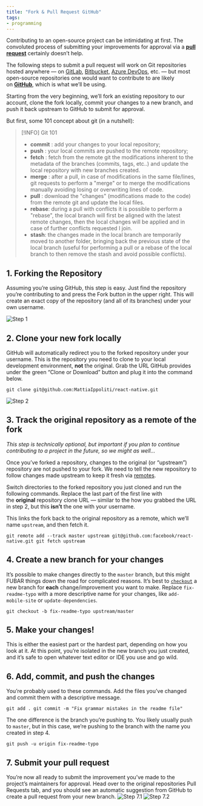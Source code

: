 ```yaml
---
title: "Fork & Pull Request GitHub"
tags:
- programming
---
```

Contributing to an open-source project can be intimidating at first. The convoluted process of submitting your improvements for approval via a [**pull request**](https://help.github.com/en/articles/about-pull-requests) certainly doesn’t help.

The following steps to submit a pull request will work on Git repositories hosted anywhere — on [GitLab](https://gitlab.com/), [Bitbucket](https://bitbucket.org/), [Azure DevOps](https://azure.microsoft.com/en-us/services/devops/repos/), etc. — but most open-source repositories one would want to contribute to are likely on [**GitHub**](https://github.com/), which is what we’ll be using.

Starting from the very beginning, we’ll fork an existing repository to our account, clone the fork locally, commit your changes to a new branch, and push it back upstream to GitHub to submit for approval.

But first, some 101 concept about git (in a nutshell):

> [!INFO] Git 101
>
> - **commit** : add your changes to your local repository;
> - **push** : your local commits are pushed to the remote repository;
> - **fetch** : fetch from the remote git the modifications inherent to the metadata of the branches (commits, tags, etc..) and update the local repository with new branches created.
> - **merge** : after a pull, in case of modifications in the same file/lines, git requests to perform a "merge" or to merge the modifications manually avoiding losing or overwriting lines of code.
> - **pull** : download the "changes" (modifications made to the code) from the remote git and update the local files.
> - **rebase**: during a pull with conflicts it is possible to perform a "rebase", the local branch will first be aligned with the latest remote changes, then the local changes will be applied and in case of further conflicts requested I join.
> - **stash**: the changes made in the local branch are temporarily moved to another folder, bringing back the previous state of the local branch (useful for performing a pull or a rebase of the local branch to then remove the stash and avoid possible conflicts).

## 1. Forking the Repository

Assuming you’re using GitHub, this step is easy. Just find the repository you’re contributing to and press the Fork button in the upper right. This will create an exact copy of the repository (and all of its branches) under your own username.

![Step 1](https://jarv.is/_next/image/?url=%2Fstatic%2Fimages%2Fnotes%2Fhow-to-pull-request-fork-github%2Fstep1.png&w=1920&q=60)

## 2. Clone your new fork locally

GitHub will automatically redirect you to the forked repository under your username. This is the repository you need to clone to your local development environment, **not** the original. Grab the URL GitHub provides under the green “Clone or Download” button and plug it into the command below.

`git clone git@github.com:MattiaIppoliti/react-native.git`

![Step 2](https://jarv.is/_next/image/?url=%2Fstatic%2Fimages%2Fnotes%2Fhow-to-pull-request-fork-github%2Fstep2.png&w=1080&q=60)

## 3. Track the original repository as a remote of the fork

_This step is technically optional, but important if you plan to continue contributing to a project in the future, so we might as well..._

Once you’ve forked a repository, changes to the original (or “upstream”) repository are not pushed to your fork. We need to tell the new repository to follow changes made upstream to keep it fresh via [remotes](https://git-scm.com/book/en/v2/Git-Basics-Working-with-Remotes).

Switch directories to the forked repository you just cloned and run the following commands. Replace the last part of the first line with the **original** repository clone URL — similar to the how you grabbed the URL in step 2, but this **isn’t** the one with your username.

This links the fork back to the original repository as a remote, which we’ll name `upstream`, and then fetch it.

`git remote add --track master upstream git@github.com:facebook/react-native.git git fetch upstream`

## 4. Create a new branch for your changes

It’s possible to make changes directly to the `master` branch, but this might FUBAR things down the road for complicated reasons. It’s best to [`checkout`](https://git-scm.com/docs/git-checkout) a new branch for **each** change/improvement you want to make. Replace `fix-readme-typo` with a more descriptive name for your changes, like `add-mobile-site` or `update-dependencies`.

`git checkout -b fix-readme-typo upstream/master`

## 5. Make your changes!

This is either the easiest part or the hardest part, depending on how you look at it. At this point, you’re isolated in the new branch you just created, and it’s safe to open whatever text editor or IDE you use and go wild.

## 6. Add, commit, and push the changes

You’re probably used to these commands. Add the files you’ve changed and commit them with a descriptive message.

`git add . git commit -m "Fix grammar mistakes in the readme file"`

The one difference is the branch you’re pushing to. You likely usually push to `master`, but in this case, we’re pushing to the branch with the name you created in step 4.

`git push -u origin fix-readme-typo`

## 7. Submit your pull request

You’re now all ready to submit the improvement you’ve made to the project’s maintainers for approval. Head over to the original repositories Pull Requests tab, and you should see an automatic suggestion from GitHub to create a pull request from your new branch.
![Step 7.1](https://i.imgur.com/rjUhe4e.png)
![Step 7.2](https://i.imgur.com/IYCVFD2.png)